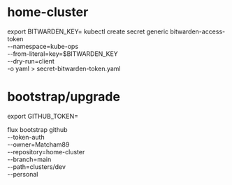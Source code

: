 # home-cluster
export BITWARDEN_KEY=
kubectl create secret generic bitwarden-access-token \
--namespace=kube-ops \
--from-literal=key=$BITWARDEN_KEY  \
--dry-run=client \
-o yaml > secret-bitwarden-token.yaml


# bootstrap/upgrade
export GITHUB_TOKEN=<gh-token>

flux bootstrap github \
  --token-auth \
  --owner=Matcham89 \
  --repository=home-cluster \
  --branch=main \
  --path=clusters/dev \
  --personal
